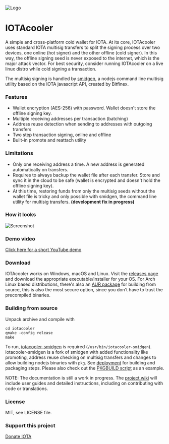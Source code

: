 ![Logo](https://raw.githubusercontent.com/joshirio/iota-cooler/master/resources/icons/iotacooler_64.png "logo")
# IOTAcooler
A simple and cross-platform cold wallet for IOTA. At its core, IOTAcooler uses standard IOTA multisig transfers to split the signing process over two devices, one online (hot signer) and the other offline (cold signer). In this way, the offline signing seed is never exposed to the internet, which is the major attack vector. For best security, consider running IOTAcooler on a live linux distro while cold signing a transaction.

The multisig signing is handled by [smidgen](https://github.com/bitfinexcom/smidgen), a nodejs command line multisig utility based on the IOTA javascript API, created by Bitfinex.

### Features
- Wallet encryption (AES-256) with password. Wallet doesn't store the offline signing key.
- Multiple receiving addresses per transaction (batching)
- Address reuse detection when sending to addresses with outgoing transfers
- Two step transaction signing, online and offline
- Built-in promote and reattach utility

### Limitations
- Only one receiving address a time. A new address is generated automatically on transfers.
- Requires to always backup the wallet file after each transfer. Store and sync it in the cloud to be safe (wallet is encrypted and doesn't hold the offline signing key).
- At this time, restoring funds from only the multisig seeds without the wallet file is tricky and only possible with smidgen, the command line utility for multisig transfers. **(development fix in progress)**

### How it looks
![Screenshot](https://raw.githubusercontent.com/joshirio/iota-cooler/master/stuff/screenshots/mainwindow.png "Wallet screenshot")

### Demo video
[Click here for a short YouTube demo](https://youtu.be/MegEEOyEkgk)

### Download
IOTAcooler works on Windows, macOS and Linux. Visit the [releases page](https://github.com/joshirio/iota-cooler/releases) and download the appropriate executable/installer for your OS. For Arch Linux based distributions, there's also an [AUR package](https://aur.archlinux.org/packages/iotacooler/) for building from source, this is also the most secure option, since you don't have to trust the precompiled binaries.

### Building from source
Unpack archive and compile with
```
cd iotacooler
qmake -config release
make
```
To run, [iotacooler-smidgen](https://github.com/joshirio/iota-cooler-smidgen) is required (`/usr/bin/iotacooler-smidgen`). iotacooler-smidgen is a fork of smidgen with added functionality like promoting, address reuse checking on multisig transfers and changes to allow building nodejs binaries with `pkg`.
See 
[deployment](https://github.com/joshirio/iota-cooler/blob/master/stuff/deployment/README.md) 
for building and packaging steps.
Please also check out the [PKGBUILD script](https://github.com/joshirio/iota-cooler/blob/master/stuff/deployment/linux/PKGBUILD) as an example.

NOTE: The documentation is still a work in progress. The [project wiki](https://github.com/joshirio/iota-cooler/wiki) will include user guides and detailed instructions, including on contributing with code or translations.

### License
MIT, see LICENSE file.

### Support this project
[Donate IOTA](https://github.com/joshirio/iota-cooler/blob/master/doc/donate.md)
